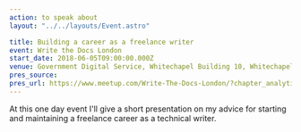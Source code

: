 ```yaml
---
action: to speak about
layout: "../../layouts/Event.astro"

title: Building a career as a freelance writer
event: Write the Docs London
start_date: 2018-06-05T09:00:00.000Z
venue: Government Digital Service, Whitechapel Building 10, Whitechapel High St, London E1 8DX
pres_source:
pres_url: https://www.meetup.com/Write-The-Docs-London/?chapter_analytics_code=UA-101035316-1
---
```


At this one day event I'll give a short presentation on my advice for starting and maintaining a freelance career as a technical writer.
